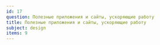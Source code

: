 ```yaml
---
id: 17
question: Полезные приложения и сайты, ускоряющие работу
title: Полезные приложения и сайты, ускоряющие работу
subject: design
items: 9
---
```


